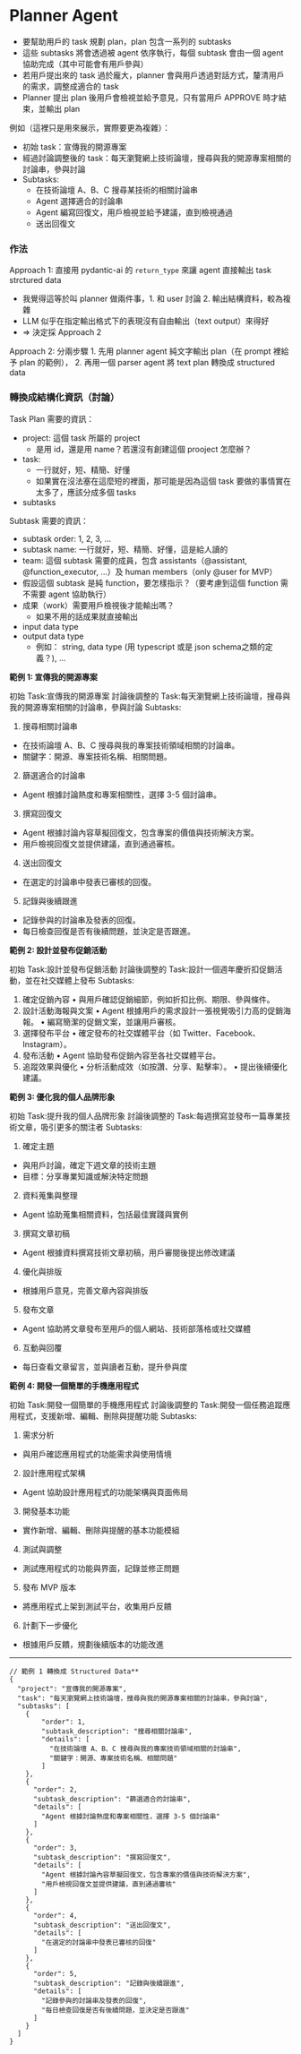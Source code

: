 # Planner Agent

- 要幫助用戶的 task 規劃 plan，plan 包含一系列的 subtasks
- 這些 subtasks 將會透過被 agent 依序執行，每個 subtask 會由一個 agent 協助完成（其中可能會有用戶參與）
- 若用戶提出來的 task 過於龐大，planner 會與用戶透過對話方式，釐清用戶的需求，調整成適合的 task
- Planner 提出 plan 後用戶會檢視並給予意見，只有當用戶 APPROVE 時才結束，並輸出 plan

例如（這裡只是用來展示，實際要更為複雜）：
- 初始 task：宣傳我的開源專案
- 經過討論調整後的 task：每天瀏覽網上技術論壇，搜尋與我的開源專案相關的討論串，參與討論
- Subtasks:
  - 在技術論壇 A、B、C 搜尋某技術的相關討論串
  - Agent 選擇適合的討論串
  - Agent 編寫回復文，用戶檢視並給予建議，直到檢視通過
  - 送出回復文

### 作法

Approach 1: 直接用 pydantic-ai 的 `return_type` 來讓 agent 直接輸出 task strctured data
- 我覺得這等於叫 planner 做兩件事，1. 和 user 討論 2. 輸出結構資料，較為複雜
- LLM 似乎在指定輸出格式下的表現沒有自由輸出（text output）來得好
- => 決定採 Approach 2

Approach 2: 分兩步驟 1. 先用 planner agent 純文字輸出 plan（在 prompt 裡給予 plan 的範例）， 2. 再用一個 parser agent 將 text plan 轉換成 structured data

### 轉換成結構化資訊（討論）

Task Plan 需要的資訊：
- project: 這個 task 所屬的 project
  - 是用 id，還是用 name？若還沒有創建這個 prooject 怎麼辦？
- task:
  - 一行就好，短、精簡、好懂
  - 如果實在沒法塞在這麼短的裡面，那可能是因為這個 task 要做的事情實在太多了，應該分成多個 tasks
- subtasks

Subtask 需要的資訊：
- subtask order: 1, 2, 3, ...
- subtask name: 一行就好，短、精簡、好懂，這是給人讀的
- team: 這個 subtask 需要的成員，包含 assistants（@assistant, @function_executor, ...）及 human members（only @user for MVP）
- 假設這個 subtask 是純 function，要怎樣指示？（要考慮到這個 function 需不需要 agent 協助執行）
- 成果（work）需要用戶檢視後才能輸出嗎？
  - 如果不用的話成果就直接輸出
- input data type
- output data type
  - 例如： string, data type (用 typescript 或是 json schema之類的定義？), ...

**範例 1: 宣傳我的開源專案**

初始 Task:宣傳我的開源專案
討論後調整的 Task:每天瀏覽網上技術論壇，搜尋與我的開源專案相關的討論串，參與討論
Subtasks:
1. 搜尋相關討論串
  - 在技術論壇 A、B、C 搜尋與我的專案技術領域相關的討論串。
  - 關鍵字：開源、專案技術名稱、相關問題。
2. 篩選適合的討論串
  - Agent 根據討論熱度和專案相關性，選擇 3-5 個討論串。
3. 撰寫回復文
  - Agent 根據討論內容草擬回復文，包含專案的價值與技術解決方案。
  - 用戶檢視回復文並提供建議，直到通過審核。
4. 送出回復文
  - 在選定的討論串中發表已審核的回復。
5. 記錄與後續跟進
  - 記錄參與的討論串及發表的回復。
  - 每日檢查回復是否有後續問題，並決定是否跟進。

**範例 2: 設計並發布促銷活動**

初始 Task:設計並發布促銷活動
討論後調整的 Task:設計一個週年慶折扣促銷活動，並在社交媒體上發布
Subtasks:
1. 確定促銷內容
•	與用戶確認促銷細節，例如折扣比例、期限、參與條件。
2.	設計活動海報與文案
•	Agent 根據用戶的需求設計一張視覺吸引力高的促銷海報。
•	編寫簡潔的促銷文案，並讓用戶審核。
3.	選擇發布平台
•	確定發布的社交媒體平台（如 Twitter、Facebook、Instagram）。
4.	發布活動
•	Agent 協助發布促銷內容至各社交媒體平台。
5.	追蹤效果與優化
•	分析活動成效（如按讚、分享、點擊率）。
•	提出後續優化建議。

**範例 3: 優化我的個人品牌形象**

初始 Task:提升我的個人品牌形象
討論後調整的 Task:每週撰寫並發布一篇專業技術文章，吸引更多的關注者
Subtasks:
1. 確定主題
  - 與用戶討論，確定下週文章的技術主題
  - 目標：分享專業知識或解決特定問題
2. 資料蒐集與整理
  - Agent 協助蒐集相關資料，包括最佳實踐與實例
3. 撰寫文章初稿
  - Agent 根據資料撰寫技術文章初稿，用戶審閱後提出修改建議
4. 優化與排版
  - 根據用戶意見，完善文章內容與排版
5. 發布文章
  - Agent 協助將文章發布至用戶的個人網站、技術部落格或社交媒體
6. 互動與回覆
  - 每日查看文章留言，並與讀者互動，提升參與度

**範例 4: 開發一個簡單的手機應用程式**

初始 Task:開發一個簡單的手機應用程式
討論後調整的 Task:開發一個任務追蹤應用程式，支援新增、編輯、刪除與提醒功能
Subtasks:
1. 需求分析
  - 與用戶確認應用程式的功能需求與使用情境
2. 設計應用程式架構
  - Agent 協助設計應用程式的功能架構與頁面佈局
3. 開發基本功能
  - 實作新增、編輯、刪除與提醒的基本功能模組
4. 測試與調整
  - 測試應用程式的功能與界面，記錄並修正問題
5. 發布 MVP 版本
  - 將應用程式上架到測試平台，收集用戶反饋
6. 計劃下一步優化
  - 根據用戶反饋，規劃後續版本的功能改進

---

```jsonc
// 範例 1 轉換成 Structured Data**
{
  "project": "宣傳我的開源專案",
  "task": "每天瀏覽網上技術論壇，搜尋與我的開源專案相關的討論串，參與討論",
  "subtasks": [
    {
        "order": 1,
        "subtask_description": "搜尋相關討論串",
        "details": [
          "在技術論壇 A、B、C 搜尋與我的專案技術領域相關的討論串",
          "關鍵字：開源、專案技術名稱、相關問題"
        ]
    },
    {
      "order": 2,
      "subtask_description": "篩選適合的討論串",
      "details": [
        "Agent 根據討論熱度和專案相關性，選擇 3-5 個討論串"
      ]
    },
    {
      "order": 3,
      "subtask_description": "撰寫回復文",
      "details": [
        "Agent 根據討論內容草擬回復文，包含專案的價值與技術解決方案",
        "用戶檢視回復文並提供建議，直到通過審核"
      ]
    },
    {
      "order": 4,
      "subtask_description": "送出回復文",
      "details": [
        "在選定的討論串中發表已審核的回復"
      ]
    },
    {
      "order": 5,
      "subtask_description": "記錄與後續跟進",
      "details": [
        "記錄參與的討論串及發表的回復",
        "每日檢查回復是否有後續問題，並決定是否跟進"
      ]
    }
  ]
}
```


